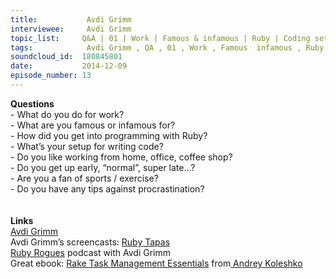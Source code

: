 ```yaml
--- 
title:           Avdi Grimm 
interviewee:     Avdi Grimm 
topic_list:     Q&A | 01 | Work | Famous & infamous | Ruby | Coding setup | Exercise | Procrastination
tags:            Avdi Grimm , QA , 01 , Work , Famous  infamous , Ruby , Coding setup , Exercise , Procrastination
soundcloud_id:  180845801
date:           2014-12-09
episode_number: 13
---
```


<p class="show_notes_display"><b>Questions<br></b>- What do you do for work?<br>- What are you famous or infamous for?<br>- How did you get into programming with Ruby?<br>- What’s your setup for writing code?<br>- Do you like working from home, office, coffee shop?<br>- Do you get up early, “normal”, super late…?<br>- Are you a fan of sports / exercise?<br>- Do you have any tips against procrastination?<b><br><br><br>Links</b><br><a rel="nofollow" target="_blank" href="http://about.avdi.org/">Avdi Grimm</a><br>Avdi Grimm’s screencasts: <a rel="nofollow" target="_blank" href="http://www.rubytapas.com/">Ruby Tapas</a><br><a rel="nofollow" target="_blank" href="http://devchat.tv/ruby-rogues/">Ruby Rogues</a> podcast with Avdi Grimm<br>Great ebook: <a rel="nofollow" target="_blank" href="http://www.amazon.com/Rake-Management-Essentials-Andrey-Koleshko/dp/1783280778">Rake Task Management Essentials</a> from<a rel="nofollow" target="_blank" href="https://twitter.com/ka8725"> Andrey Koleshko</a><br></p>
